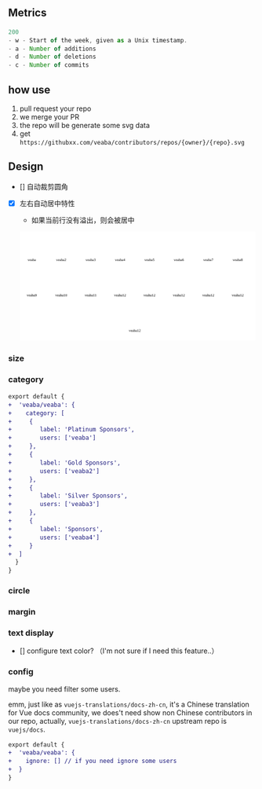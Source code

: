 ## Metrics

```js
200	
- w - Start of the week, given as a Unix timestamp.
- a - Number of additions
- d - Number of deletions
- c - Number of commits
```

##  how use 

1. pull request your repo 
2. we merge your PR
3. the repo will be generate some svg data
4. get `https://githubxx.com/veaba/contributors/repos/{owner}/{repo}.svg`

## Design 

- [] 自动裁剪圆角
- [x] 左右自动居中特性
  - 如果当前行没有溢出，则会被居中

  ![auto-center.svg](docs/default/auto-center.svg)

### size

### category

```diff
export default {
+  'veaba/veaba': {
+    category: [
+     {
+        label: 'Platinum Sponsors',
+        users: ['veaba']
+     },
+     {
+        label: 'Gold Sponsors',
+        users: ['veaba2']
+     },
+     {
+        label: 'Silver Sponsors',
+        users: ['veaba3']
+     },
+     {
+        label: 'Sponsors',
+        users: ['veaba4']
+     }
+  ]
  }
}
```


### circle

### margin

### text display

- [] configure text color? （I'm not sure if I need this feature..）

### config 

maybe you need filter some users.

emm, just like as `vuejs-translations/docs-zh-cn`, it's a Chinese translation for Vue docs community, we does't need show non Chinese contributors in our repo, actually, `vuejs-translations/docs-zh-cn` upstream repo is `vuejs/docs`.


```diff
export default {
+  'veaba/veaba': {
+    ignore: [] // if you need ignore some users
+  }
}
```